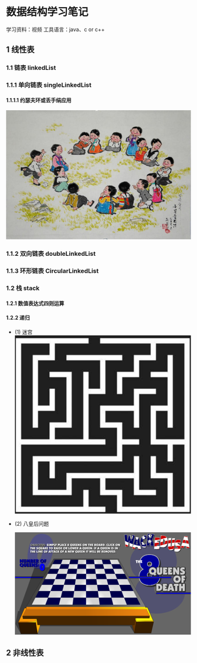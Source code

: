 # 数据结构学习笔记

学习资料：视频
工具语言：java、c or c++

## 1 线性表
### 1.1 链表 linkedList
### 1.1.1 单向链表 singleLinkedList
#### 1.1.1.1 约瑟夫环或丢手绢应用

![丢手绢](.\丢手绢.jpg)

### 1.1.2 双向链表 doubleLinkedList
### 1.1.3 环形链表 CircularLinkedList
### 1.2 栈 stack

#### 1.2.1 数值表达式四则运算

#### 1.2.2 递归

- (1) 迷宫![迷宫](.\迷宫.png)

  

- (2) 八皇后问题

  ![八皇后](.\八皇后.png)

## 2 非线性表
